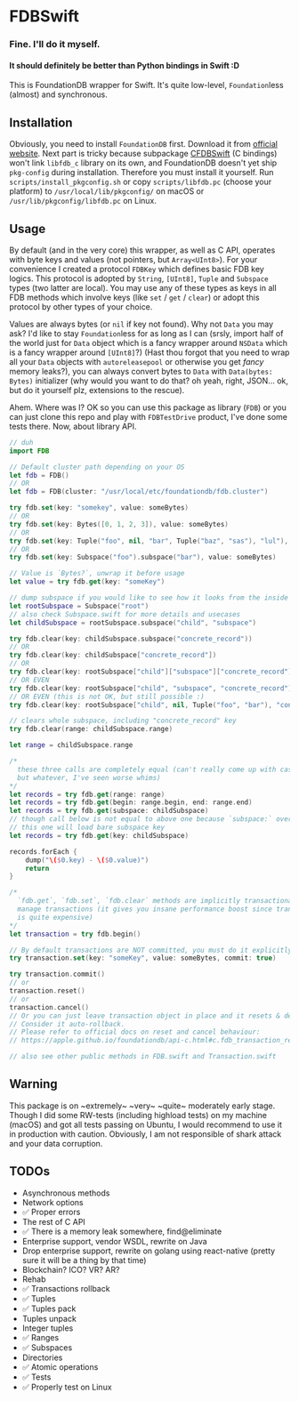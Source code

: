# FDBSwift
### Fine. I'll do it myself.
#### It should definitely be better than Python bindings in Swift :D

This is FoundationDB wrapper for Swift. It's quite low-level, `Foundation`less (almost) and synchronous.

## Installation

Obviously, you need to install `FoundationDB` first. Download it from [official website](https://www.foundationdb.org/download/). Next part is tricky because subpackage [CFDBSwift](https://github.com/kirilltitov/CFDBSwift) (C bindings) won't link `libfdb_c` library on its own, and FoundationDB doesn't yet ship `pkg-config` during installation. Therefore you must install it yourself. Run `scripts/install_pkgconfig.sh` or copy `scripts/libfdb.pc` (choose your platform) to `/usr/local/lib/pkgconfig/` on macOS or `/usr/lib/pkgconfig/libfdb.pc` on Linux.

## Usage

By default (and in the very core) this wrapper, as well as C API, operates with byte keys and values (not pointers, but `Array<UInt8>`). For your convenience I created a protocol `FDBKey` which defines basic FDB key logics. This protocol is adopted by `String`, `[UInt8]`, `Tuple` and `Subspace` types (two latter are local). You may use any of these types as keys in all FDB methods which involve keys (like `set` / `get` / `clear`) or adopt this protocol by other types of your choice.

Values are always bytes (or `nil` if key not found). Why not `Data` you may ask? I'd like to stay `Foundation`less for as long as I can (srsly, import half of the world just for `Data` object which is a fancy wrapper around `NSData` which is a fancy wrapper around `[UInt8]`?) (Hast thou forgot that you need to wrap all your `Data` objects with `autoreleasepool` or otherwise you get _fancy_ memory leaks?), you can always convert bytes to `Data` with `Data(bytes: Bytes)` initializer (why would you want to do that? oh yeah, right, JSON... ok, but do it yourself plz, extensions to the rescue).

Ahem. Where was I? OK so you can use this package as library (`FDB`) or you can just clone this repo and play with `FDBTestDrive` product, I've done some tests there. Now, about library API.

```swift
// duh
import FDB

// Default cluster path depending on your OS
let fdb = FDB()
// OR
let fdb = FDB(cluster: "/usr/local/etc/foundationdb/fdb.cluster")

try fdb.set(key: "somekey", value: someBytes)
// OR
try fdb.set(key: Bytes([0, 1, 2, 3]), value: someBytes)
// OR
try fdb.set(key: Tuple("foo", nil, "bar", Tuple("baz", "sas"), "lul"), value: someBytes)
// OR
try fdb.set(key: Subspace("foo").subspace("bar"), value: someBytes)

// Value is `Bytes?`, unwrap it before usage
let value = try fdb.get(key: "someKey")

// dump subspace if you would like to see how it looks from the inside
let rootSubspace = Subspace("root")
// also check Subspace.swift for more details and usecases
let childSubspace = rootSubspace.subspace("child", "subspace")

try fdb.clear(key: childSubspace.subspace("concrete_record"))
// OR
try fdb.clear(key: childSubspace["concrete_record"])
// OR
try fdb.clear(key: rootSubspace["child"]["subspace"]["concrete_record"])
// OR EVEN
try fdb.clear(key: rootSubspace["child", "subspace", "concrete_record"])
// OR EVEN (this is not OK, but still possible :)
try fdb.clear(key: rootSubspace["child", nil, Tuple("foo", "bar"), "concrete_record"])

// clears whole subspace, including "concrete_record" key
try fdb.clear(range: childSubspace.range)

let range = childSubspace.range

/*
  these three calls are completely equal (can't really come up with case when you need second form,
  but whatever, I've seen worse whims)
*/
let records = try fdb.get(range: range)
let records = try fdb.get(begin: range.begin, end: range.end)
let records = try fdb.get(subspace: childSubspace)
// though call below is not equal to above one because `subspace:` overload implicitly loads range
// this one will load bare subspace key
let records = try fdb.get(key: childSubspace)

records.forEach {
    dump("\($0.key) - \($0.value)")
    return
}

/*
  `fdb.get`, `fdb.set`, `fdb.clear` methods are implicitly transactional, but you can manually
  manage transactions (it gives you insane performance boost since transaction per operation
  is quite expensive)
*/
let transaction = try fdb.begin()

// By default transactions are NOT committed, you must do it explicitly or pass optional arg `commit`
try transaction.set(key: "someKey", value: someBytes, commit: true)

try transaction.commit()
// or
transaction.reset()
// or
transaction.cancel()
// Or you can just leave transaction object in place and it resets & destroys itself on `deinit`.
// Consider it auto-rollback.
// Please refer to official docs on reset and cancel behaviour:
// https://apple.github.io/foundationdb/api-c.html#c.fdb_transaction_reset

// also see other public methods in FDB.swift and Transaction.swift
```

## Warning

This package is on ~extremely~ ~very~ ~quite~ moderately early stage. Though I did some RW-tests (including highload tests) on my machine (macOS) and got all tests passing on Ubuntu, I would recommend to use it in production with caution. Obviously, I am not responsible of shark attack and your data corruption.

## TODOs

* Asynchronous methods
* Network options
* ✅ Proper errors
* The rest of C API
* ✅ There is a memory leak somewhere, find@eliminate
* Enterprise support, vendor WSDL, rewrite on Java
* Drop enterprise support, rewrite on golang using react-native (pretty sure it will be a thing by that time)
* Blockchain? ICO? VR? AR?
* Rehab
* ✅ Transactions rollback
* ✅ Tuples
* ✅ Tuples pack
* Tuples unpack
* Integer tuples
* ✅ Ranges
* ✅ Subspaces
* Directories
* ✅ Atomic operations
* ✅ Tests
* ✅ Properly test on Linux
